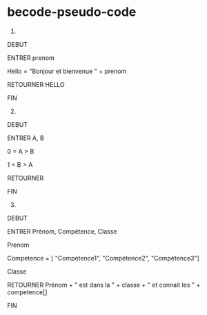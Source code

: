 # becode-pseudo-code
1) 
DEBUT

ENTRER prenom

Hello = "Bonjour et bienvenue " + prenom 

RETOURNER HELLO

FIN

2)
DEBUT 

ENTRER A, B

0 = A > B

1 = B > A

RETOURNER

FIN

3) 

DEBUT

ENTRER Prénom, Compétence, Classe

Prenom

Competence = [ "Compétence1", "Compétence2", "Compétence3"]

Classe 

RETOURNER Prénom + " est dans la " + classe + " et connait les "  + competence[] 


FIN
